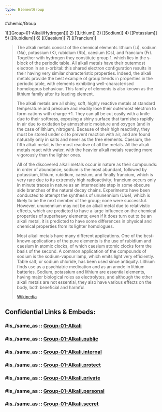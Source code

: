 ```yaml
---
type: ElementGroup
---
```


#chemic/Group 

1)[[Group-01-Alkali/Hydrogen]]]
2) [[Lithium]]
3) [[Sodium]]
4) [[Potassium]]
5) [[Rubidium]]
6) [[Caesium]]
7) [[Francium]]

> The alkali metals consist of the chemical elements lithium (Li), sodium (Na), potassium (K), rubidium (Rb), caesium (Cs), and francium (Fr). Together with hydrogen they constitute group 1, which lies in the s-block of the periodic table. All alkali metals have their outermost electron in an s-orbital: this shared electron configuration results in their having very similar characteristic properties. Indeed, the alkali metals provide the best example of group trends in properties in the periodic table, with elements exhibiting well-characterised homologous behaviour. This family of elements is also known as the lithium family after its leading element.
>
> The alkali metals are all shiny, soft, highly reactive metals at standard temperature and pressure and readily lose their outermost electron to form cations with charge +1. They can all be cut easily with a knife due to their softness, exposing a shiny surface that tarnishes rapidly in air due to oxidation by atmospheric moisture and oxygen (and in the case of lithium, nitrogen). Because of their high reactivity, they must be stored under oil to prevent reaction with air, and are found naturally only in salts and never as the free elements. Caesium, the fifth alkali metal, is the most reactive of all the metals. All the alkali metals react with water, with the heavier alkali metals reacting more vigorously than the lighter ones.
>
> All of the discovered alkali metals occur in nature as their compounds: in order of abundance, sodium is the most abundant, followed by potassium, lithium, rubidium, caesium, and finally francium, which is very rare due to its extremely high radioactivity; francium occurs only in minute traces in nature as an intermediate step in some obscure side branches of the natural decay chains. Experiments have been conducted to attempt the synthesis of ununennium (Uue), which is likely to be the next member of the group; none were successful. However, ununennium may not be an alkali metal due to relativistic effects, which are predicted to have a large influence on the chemical properties of superheavy elements; even if it does turn out to be an alkali metal, it is predicted to have some differences in physical and chemical properties from its lighter homologues.
>
> Most alkali metals have many different applications. One of the best-known applications of the pure elements is the use of rubidium and caesium in atomic clocks, of which caesium atomic clocks form the basis of the second. A common application of the compounds of sodium is the sodium-vapour lamp, which emits light very efficiently. Table salt, or sodium chloride, has been used since antiquity. Lithium finds use as a psychiatric medication and as an anode in lithium batteries. Sodium, potassium and lithium are essential elements, having major biological roles as electrolytes, and although the other alkali metals are not essential, they also have various effects on the body, both beneficial and harmful.
>
> [Wikipedia](https://en.wikipedia.org/wiki/Alkali%20metal)


## Confidential Links & Embeds: 

### #is_/same_as :: [Group-01-Alkali](/_Standards/chemic/chemic~Elements/Group-01-Alkali.md) 

### #is_/same_as :: [Group-01-Alkali.public](/_public/chemic/chemic~Elements/Group-01-Alkali.public.md) 

### #is_/same_as :: [Group-01-Alkali.internal](/_internal/chemic/chemic~Elements/Group-01-Alkali.internal.md) 

### #is_/same_as :: [Group-01-Alkali.protect](/_protect/chemic/chemic~Elements/Group-01-Alkali.protect.md) 

### #is_/same_as :: [Group-01-Alkali.private](/_private/chemic/chemic~Elements/Group-01-Alkali.private.md) 

### #is_/same_as :: [Group-01-Alkali.personal](/_personal/chemic/chemic~Elements/Group-01-Alkali.personal.md) 

### #is_/same_as :: [Group-01-Alkali.secret](/_secret/chemic/chemic~Elements/Group-01-Alkali.secret.md)

